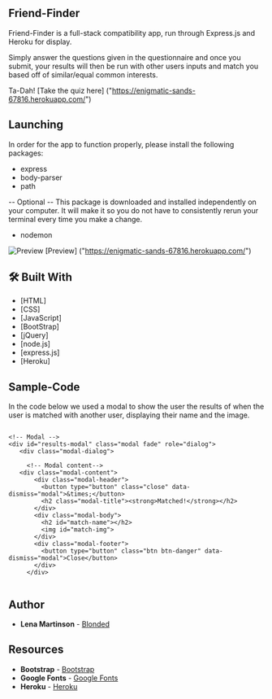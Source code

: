 ## Friend-Finder
Friend-Finder is a full-stack compatibility app, run through Express.js and Heroku for display.

Simply answer the questions given in the questionnaire and once you submit, your results will then be run with other users inputs and match you based off of similar/equal common interests.

Ta-Dah!
[Take the quiz here] ("https://enigmatic-sands-67816.herokuapp.com/")

## Launching

In order for the app to function properly, please install the following packages:

* express
* body-parser
* path

-- Optional --
This package is downloaded and installed independently on your computer.
It will make it so you do not have to consistently rerun your terminal every time you make a change.
* nodemon

![Preview](http://i64.tinypic.com/hs2n4h.png)
[Preview] ("https://enigmatic-sands-67816.herokuapp.com/")

## 🛠️ Built With

* [HTML]
* [CSS]
* [JavaScript]
* [BootStrap]
* [jQuery]
* [node.js]
* [express.js]
* [Heroku]


## Sample-Code
In the code below we used a modal to show the user the results of when the user is matched
with another user, displaying their name and the image.

```

<!-- Modal -->
<div id="results-modal" class="modal fade" role="dialog">
   <div class="modal-dialog">

     <!-- Modal content-->
   <div class="modal-content">
       <div class="modal-header">
         <button type="button" class="close" data-dismiss="modal">&times;</button>
         <h2 class="modal-title"><strong>Matched!</strong></h2>
       </div>
       <div class="modal-body">
         <h2 id="match-name"></h2>
         <img id="match-img">
       </div>
       <div class="modal-footer">
         <button type="button" class="btn btn-danger" data-dismiss="modal">Close</button>
       </div>
     </div>


```



## Author
* **Lena Martinson** - [Blonded](https://github.com/Blonded)

## Resources
* **Bootstrap** - [Bootstrap](https://getbootstrap.com/)
* **Google Fonts** - [Google Fonts](https://fonts.google.com/)
* **Heroku** - [Heroku](https://heroku.com)
